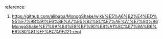 
reference:
1. https://github.com/alibaba/MongoShake/wiki/%E5%A6%82%E4%BD%95%E7%9B%91%E6%8E%A7%E5%92%8C%E7%AE%A1%E7%90%86MongoShake%E7%9A%84%E8%BF%90%E8%A1%8C%E7%8A%B6%E6%80%81%EF%BC%9F#21-repl
